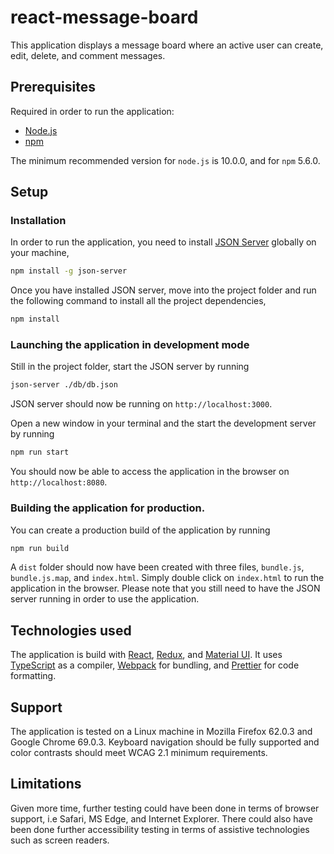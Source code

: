 # react-message-board

This application displays a message board where an active user can create, edit, delete, and comment messages.

## Prerequisites

Required in order to run the application:

- [Node.js](https://nodejs.org/en/)
- [npm](https://www.npmjs.com/)

The minimum recommended version for `node.js` is 10.0.0, and for `npm` 5.6.0.

## Setup

### Installation

In order to run the application, you need to install [JSON Server](https://github.com/typicode/json-server) globally on your machine,

```bash
npm install -g json-server
```

Once you have installed JSON server, move into the project folder and run the following command to install all the project dependencies,

```bash
npm install
```

### Launching the application in development mode

Still in the project folder, start the JSON server by running

```bash
json-server ./db/db.json
```

JSON server should now be running on `http://localhost:3000`.

Open a new window in your terminal and the start the development server by running

```bash
npm run start
```

You should now be able to access the application in the browser on `http://localhost:8080`.

### Building the application for production.

You can create a production build of the application by running

```bash
npm run build
```

A `dist` folder should now have been created with three files, `bundle.js`, `bundle.js.map`, and `index.html`. Simply double click on `index.html` to run the application in the browser. Please note that you still need to have the JSON server running in order to use the application.

## Technologies used

The application is build with [React](https://reactjs.org/), [Redux](https://redux.js.org/), and [Material UI](https://material-ui.com/). It uses [TypeScript](https://www.typescriptlang.org/) as a compiler, [Webpack](https://webpack.js.org/) for bundling, and [Prettier](https://prettier.io/) for code formatting.

## Support

The application is tested on a Linux machine in Mozilla Firefox 62.0.3 and Google Chrome 69.0.3. Keyboard navigation should be fully supported and color contrasts should meet WCAG 2.1 minimum requirements.

## Limitations

Given more time, further testing could have been done in terms of browser support, i.e Safari, MS Edge, and Internet Explorer. There could also have been done further accessibility testing in terms of assistive technologies such as screen readers.
